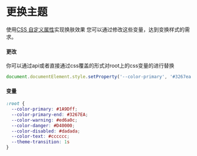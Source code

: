 # 更换主题

使用[CSS 自定义属性](https://developer.mozilla.org/zh-CN/docs/Web/CSS/Using_CSS_custom_properties)实现换肤效果
您可以通过修改这些变量，达到变换样式的需求。

#### 更改
你可以通过api或者直接通过css覆盖的形式对root上的css变量的进行替换

```js
document.documentElement.style.setProperty('--color-primary', '#3267ea');
```

#### 变量
```css
:root {
  --color-primary: #1A9Dff;
  --color-primary-end: #3267EA;
  --color-warning: #ed6a0c;
  --color-danger: #D40000;
  --color-disabled: #dadada;
  --color-text: #cccccc;
  --theme-transition: 1s
}
```